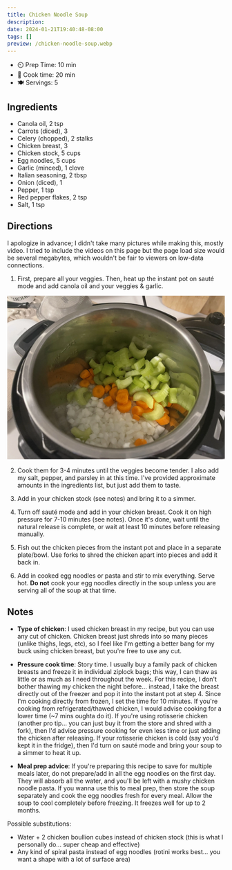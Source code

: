 ```yaml
---
title: Chicken Noodle Soup
description: 
date: 2024-01-21T19:40:48-08:00
tags: []
preview: /chicken-noodle-soup.webp
---
```


- ⏲️ Prep Time: 10 min
- 🍳 Cook time: 20 min
- 🍽️ Servings: 5

## Ingredients

- Canola oil, 2 tsp
- Carrots (diced), 3
- Celery (chopped), 2 stalks
- Chicken breast, 3
- Chicken stock, 5 cups
- Egg noodles, 5 cups
- Garlic (minced), 1 clove
- Italian seasoning, 2 tbsp
- Onion (diced), 1
- Pepper, 1 tsp
- Red pepper flakes, 2 tsp
- Salt, 1 tsp

## Directions

I apologize in advance; I didn't take many pictures while making this, mostly video. I tried to include the videos on this page but the page load size would be several megabytes, which wouldn't be fair to viewers on low-data connections.

1. First, prepare all your veggies. Then, heat up the instant pot on sauté mode and add canola oil and your veggies & garlic.

![All the veggies cooking in oil](images/chicken-noodle-soup-1.webp)

2. Cook them for 3-4 minutes until the veggies become tender. I also add my salt, pepper, and parsley in at this time. I've provided approximate amounts in the ingredients list, but just add them to taste.

3. Add in your chicken stock (see notes) and bring it to a simmer.

4. Turn off sauté mode and add in your chicken breast. Cook it on high pressure for 7-10 minutes (see notes). Once it's done, wait until the natural release is complete, or wait at least 10 minutes before releasing manually.

5. Fish out the chicken pieces from the instant pot and place in a separate plate/bowl. Use forks to shred the chicken apart into pieces and add it back in.

6. Add in cooked egg noodles or pasta and stir to mix everything. Serve hot. **Do not** cook your egg noodles directly in the soup unless you are serving all of the soup at that time.

## Notes

* **Type of chicken**: I used chicken breast in my recipe, but you can use any cut of chicken. Chicken breast just shreds into so many pieces (unlike thighs, legs, etc), so I feel like I'm getting a better bang for my buck using chicken breast, but you're free to use any cut.

* **Pressure cook time**: Story time. I usually buy a family pack of chicken breasts and freeze it in individual ziplock bags; this way, I can thaw as little or as much as I need throughout the week. For this recipe, I don't bother thawing my chicken the night before... instead, I take the breast directly out of the freezer and pop it into the instant pot at step 4. Since I'm cooking directly from frozen, I set the time for 10 minutes. If you're cooking from refrigerated/thawed chicken, I would advise cooking for a lower time (~7 mins oughta do it). If you're using rotisserie chicken (another pro tip... you can just buy it from the store and shred with a fork), then I'd advise pressure cooking for even less time or just adding the chicken after releasing. If your rotisserie chicken is cold (say you'd kept it in the fridge), then I'd turn on sauté mode and bring your soup to a simmer to heat it up.

* **Meal prep advice**: If you're preparing this recipe to save for multiple meals later, do not prepare/add in all the egg noodles on the first day. They will absorb all the water, and you'll be left with a mushy chicken noodle pasta. If you wanna use this to meal prep, then store the soup separately and cook the egg noodles fresh for every meal. Allow the soup to cool completely before freezing. It freezes well for up to 2 months.

Possible substitutions:

* Water + 2 chicken boullion cubes instead of chicken stock (this is what I personally do... super cheap and effective)
* Any kind of spiral pasta instead of egg noodles (rotini works best... you want a shape with a lot of surface area)
